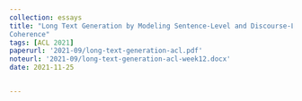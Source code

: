 ```yaml
---
collection: essays
title: "Long Text Generation by Modeling Sentence-Level and Discourse-Level
Coherence"
tags: [ACL 2021]
paperurl: '2021-09/long-text-generation-acl.pdf'
noteurl: '2021-09/long-text-generation-acl-week12.docx'
date: 2021-11-25


---
```



